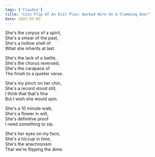 ```yaml
---  
tags: ['Claudia']  
title: "Coin Flip Of An Exit Plan: Barbed Wire On A Slamming Door"  
date: 2023-03-03  
---
```


She's the corpus of a spirit,  
She's a smear of the past,  
She's a hollow shell of  
What she inherits at last.

She's the lack of a battle,  
She's the chorus reversed,  
She's the carapace of  
The finish to a quieter verse.

She's my pinch on her chin,  
She's a record stood still,  
I think that that's fine  
But I wish she would spin.

She's a 10 minute walk,  
She's a flower in wilt,  
She's definitive proof  
I need something to sip.

She's her eyes on my face,  
She's a hiccup in time,  
She's the anachronism  
That we're flipping the dime.
